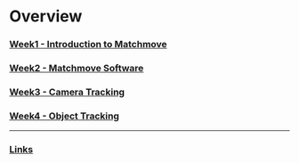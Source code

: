 # Overview

### [Week1 - Introduction to Matchmove](doc/week1.md)

### [Week2 - Matchmove Software](doc/week2.md)

### [Week3 - Camera Tracking](doc/week3.md)

### [Week4 - Object Tracking](doc/week4.md)

---

### [Links](doc/links.md)
